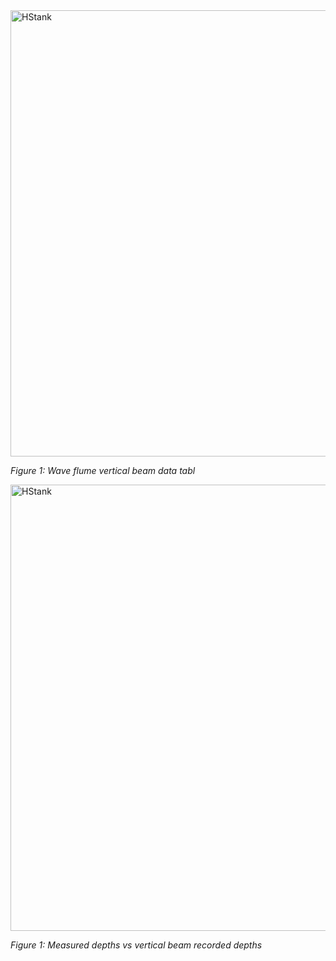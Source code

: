 
<img width="714" alt="HStank" src="https://github.com/NCSU-CHAZ/BYO-Hydrographic-RV/assets/113138977/70b0d776-d791-492d-90c2-112e822c5d89">

_Figure 1: Wave flume vertical beam data tabl_

<img width="714" alt="HStank" src="https://github.com/NCSU-CHAZ/BYO-Hydrographic-RV/assets/113138977/bc4bd7c5-d976-46ff-98eb-d8bef4363b32">

_Figure 1: Measured depths vs vertical beam recorded depths_

